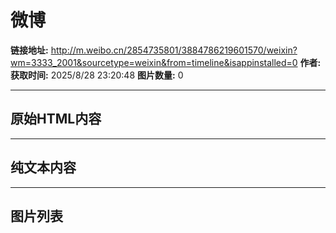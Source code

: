 # 微博

**链接地址:** http://m.weibo.cn/2854735801/3884786219601570/weixin?wm=3333_2001&sourcetype=weixin&from=timeline&isappinstalled=0
**作者:** 
**获取时间:** 2025/8/28 23:20:48
**图片数量:** 0

---

## 原始HTML内容

<div class="weibo-og"><p class="empty-bg txt-margin anim-load"></p><p class="empty-bg txt-margin anim-load"></p><p class="empty-bg txt-margin anim-load"></p><p class="empty-bg txt-margin anim-load"></p><p class="empty-bg txt-margin anim-load"></p></div>

---

## 纯文本内容



---

## 图片列表


